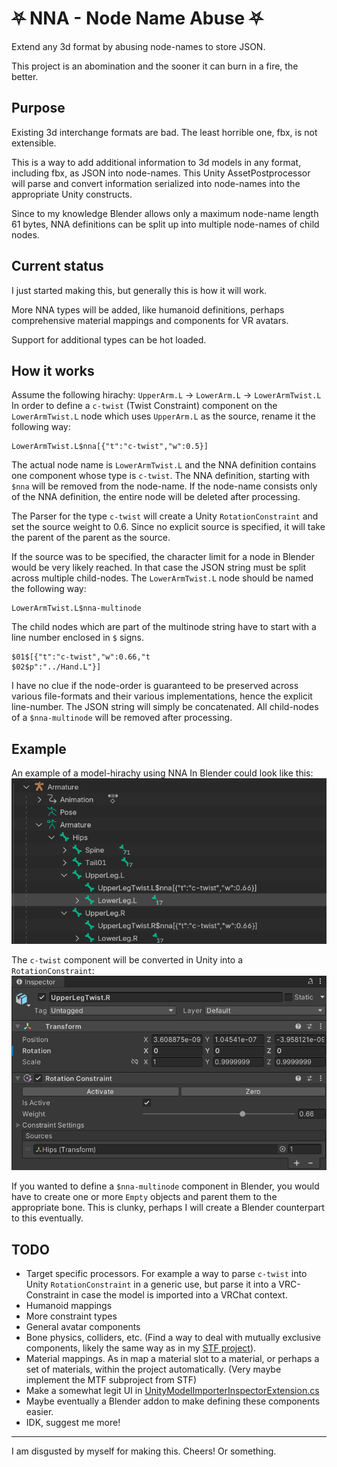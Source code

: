 # ⛧ NNA - Node Name Abuse ⛧
Extend any 3d format by abusing node-names to store JSON.

This project is an abomination and the sooner it can burn in a fire, the better.

## Purpose
Existing 3d interchange formats are bad. The least horrible one, fbx, is not extensible.

This is a way to add additional information to 3d models in any format, including fbx, as JSON into node-names.
This Unity AssetPostprocessor will parse and convert information serialized into node-names into the appropriate Unity constructs.

Since to my knowledge Blender allows only a maximum node-name length 61 bytes, NNA definitions can be split up into multiple node-names of child nodes.

## Current status
I just started making this, but generally this is how it will work.

More NNA types will be added, like humanoid definitions, perhaps comprehensive material mappings and components for VR avatars.

Support for additional types can be hot loaded.

## How it works
Assume the following hirachy: `UpperArm.L` → `LowerArm.L` → `LowerArmTwist.L`
In order to define a `c-twist` (Twist Constraint) component on the `LowerArmTwist.L` node which uses `UpperArm.L` as the source, rename it the following way:
```
LowerArmTwist.L$nna[{"t":"c-twist","w":0.5}]
```
The actual node name is `LowerArmTwist.L` and the NNA definition contains one component whose type is `c-twist`.
The NNA definition, starting with `$nna` will be removed from the node-name. If the node-name consists only of the NNA definition, the entire node will be deleted after processing.

The Parser for the type `c-twist` will create a Unity `RotationConstraint` and set the source weight to 0.6.
Since no explicit source is specified, it will take the parent of the parent as the source.

If the source was to be specified, the character limit for a node in Blender would be very likely reached.
In that case the JSON string must be split across multiple child-nodes.
The `LowerArmTwist.L` node should be named the following way:
```
LowerArmTwist.L$nna-multinode
```
The child nodes which are part of the multinode string have to start with a line number enclosed in `$` signs.
```
$01$[{"t":"c-twist","w":0.66,"t
$02$p":"../Hand.L"}]
```
I have no clue if the node-order is guaranteed to be preserved across various file-formats and their various implementations, hence the explicit line-number. The JSON string will simply be concatenated.
All child-nodes of a `$nna-multinode` will be removed after processing.

## Example
An example of a model-hirachy using NNA In Blender could look like this:
![](./Docs/img/blender_armature_hirarchy.png)

The `c-twist` component will be converted in Unity into a `RotationConstraint`:
![](./Docs/img/unity_twist-bone_component.png)

If you wanted to define a `$nna-multinode` component in Blender, you would have to create one or more `Empty` objects and parent them to the appropriate bone. This is clunky, perhaps I will create a Blender counterpart to this eventually.

## TODO
* Target specific processors. For example a way to parse `c-twist` into Unity `RotationConstraint` in a generic use, but parse it into a VRC-Constraint in case the model is imported into a VRChat context.
* Humanoid mappings
* More constraint types
* General avatar components
* Bone physics, colliders, etc. (Find a way to deal with mutually exclusive components, likely the same way as in my [STF project](https://github.com/emperorofmars/stf-unity)).
* Material mappings. As in map a material slot to a material, or perhaps a set of materials, within the project automatically. (Very maybe implement the MTF subproject from STF)
* Make a somewhat legit UI in [UnityModelImporterInspectorExtension.cs](./Editor/UnityModelImporterInspectorExtension.cs)
* Maybe eventually a Blender addon to make defining these components easier.
* IDK, suggest me more!
---
I am disgusted by myself for making this.
Cheers!
Or something.
